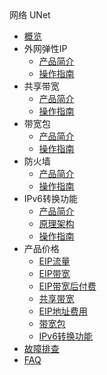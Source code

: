 <div class="sidebar_title icon__OpenStack"> 网络 UNet</div>

* [概览](network/unet/overview)
* 外网弹性IP
     * [产品简介](network/unet/eip/introduction)
     * [操作指南](network/unet/eip/guide)
* 共享带宽
     * [产品简介](network/unet/share_bandwidth/introduction)
     * [操作指南](network/unet/share_bandwidth/guide)
* 带宽包 
     * [产品简介](network/unet/bandwidth_package/introduction)
     * [操作指南](network/unet/bandwidth_package/guide)
* 防火墙
     * [产品简介](network/unet/firewall/introduction)
     * [操作指南](network/unet/firewall/guide)
* IPv6转换功能
     * [产品简介](network/unet/ipv6translation/introduction)
     * [原理架构](network/unet/ipv6translation/structure)
     * [操作指南](network/unet/ipv6translation/guide)
* 产品价格
     * [EIP流量](network/unet/eip_price/traffic)
     * [EIP带宽](network/unet/eip_price/bandwidth)
     * [EIP带宽后付费](network/unet/eip_price/accuratebandwidth)
     * [共享带宽](network/unet/eip_price/sharebandwidth)
     * [EIP地址费用](network/unet/eip_price/ipaddress)
     * [带宽包](network/unet/eip_price/bandwidthpackage)
     * [IPv6转换功能](network/unet/eip_price/ipv6translation)   
* [故障排查](network/unet/troubleshooting)
* [FAQ](network/unet/faq)
    
        
